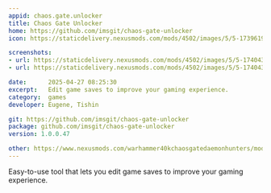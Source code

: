 ```yaml
---
appid: chaos.gate.unlocker
title: Chaos Gate Unlocker
home: https://github.com/imsgit/chaos-gate-unlocker
icon: https://staticdelivery.nexusmods.com/mods/4502/images/5/5-1739619171-398274387.png

screenshots:
- url: https://staticdelivery.nexusmods.com/mods/4502/images/5/5-1740433226-119304694.png
- url: https://staticdelivery.nexusmods.com/mods/4502/images/5/5-1740433245-555432734.png

date:      2025-04-27 08:25:30
excerpt:   Edit game saves to improve your gaming experience.
category:  games
developer: Eugene, Tishin

git: https://github.com/imsgit/chaos-gate-unlocker
package: github.com/imsgit/chaos-gate-unlocker
version: 1.0.0.47

other: https://www.nexusmods.com/warhammer40kchaosgatedaemonhunters/mods/5
---
```


Easy-to-use tool that lets you edit game saves to improve your gaming experience.
